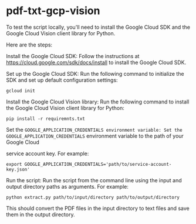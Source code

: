 # pdf-txt-gcp-vision

To test the script locally, you'll need to install the Google Cloud SDK and the Google Cloud Vision client library for Python.

Here are the steps:

Install the Google Cloud SDK: Follow the instructions at https://cloud.google.com/sdk/docs/install to install the Google Cloud SDK.

Set up the Google Cloud SDK: Run the following command to initialize the SDK and set up default configuration settings:

```gcloud init```

Install the Google Cloud Vision library: Run the following command to install the Google Cloud Vision client library for Python:


```pip install -r requiremnts.txt```

Set the ```GOOGLE_APPLICATION_CREDENTIALS environment variable: Set the GOOGLE_APPLICATION_CREDENTIALS``` environment variable to the path of your Google Cloud 

service account key. For example:


```export GOOGLE_APPLICATION_CREDENTIALS='path/to/service-account-key.json'```

Run the script: Run the script from the command line using the input and output directory paths as arguments. For example:


```python extract.py path/to/input/directory path/to/output/directory```

This should convert the PDF files in the input directory to text files and save them in the output directory.
